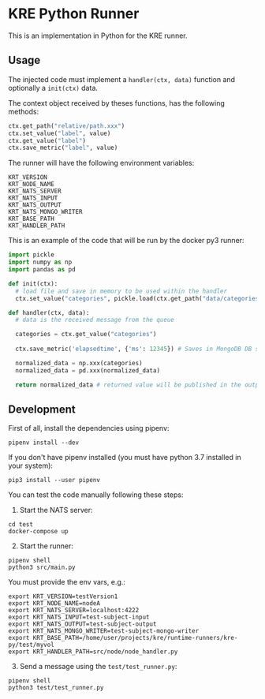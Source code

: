 # KRE Python Runner

This is an implementation in Python for the KRE runner.

## Usage

The injected code must implement a `handler(ctx, data)` function and optionally a `init(ctx)` data.


The context object received by theses functions, has the following methods:

```python
ctx.get_path("relative/path.xxx")
ctx.set_value("label", value)
ctx.get_value("label")
ctx.save_metric("label", value)
```

The runner will have the following environment variables:
```
KRT_VERSION
KRT_NODE_NAME
KRT_NATS_SERVER
KRT_NATS_INPUT
KRT_NATS_OUTPUT
KRT_NATS_MONGO_WRITER
KRT_BASE_PATH
KRT_HANDLER_PATH
```

This is an example of the code that will be run by the docker py3 runner:

```python
import pickle
import numpy as np
import pandas as pd

def init(ctx):
  # load file and save in memory to be used within the handler
  ctx.set_value("categories", pickle.load(ctx.get_path("data/categories.pkl")))

def handler(ctx, data):
  # data is the received message from the queue

  categories = ctx.get_value("categories")
  
  ctx.save_metric('elapsedtime', {'ms': 12345}) # Saves in MongoDB DB sending a message to the MongoWriter queue

  normalized_data = np.xxx(categories)
  normalized_data = pd.xxx(normalized_data)

  return normalized_data # returned value will be published in the output queue
```


## Development

First of all, install the dependencies using pipenv:

```shell script
pipenv install --dev
```

If you don't have pipenv installed (you must have python 3.7 installed in your system):

```shell script
pip3 install --user pipenv
```

You can test the code manually following these steps:

1. Start the NATS server:

```shell script
cd test
docker-compose up
```

2. Start the runner:
```shell script
pipenv shell
python3 src/main.py
```

You must provide the env vars, e.g.:
```shell script
export KRT_VERSION=testVersion1
export KRT_NODE_NAME=nodeA
export KRT_NATS_SERVER=localhost:4222
export KRT_NATS_INPUT=test-subject-input
export KRT_NATS_OUTPUT=test-subject-output
export KRT_NATS_MONGO_WRITER=test-subject-mongo-writer
export KRT_BASE_PATH=/home/user/projects/kre/runtime-runners/kre-py/test/myvol
export KRT_HANDLER_PATH=src/node/node_handler.py
```

3. Send a message using the `test/test_runner.py`:
```shell script
pipenv shell
python3 test/test_runner.py
```
